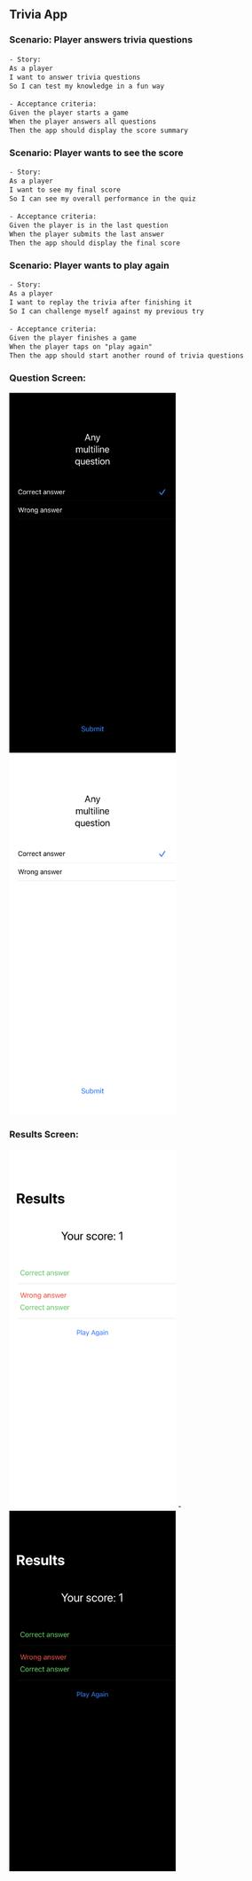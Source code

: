 ## Trivia App

### Scenario: Player answers trivia questions
```
- Story:
As a player
I want to answer trivia questions
So I can test my knowledge in a fun way

- Acceptance criteria:
Given the player starts a game
When the player answers all questions
Then the app should display the score summary
```

### Scenario: Player wants to see the score
```
- Story:
As a player
I want to see my final score
So I can see my overall performance in the quiz

- Acceptance criteria:
Given the player is in the last question
When the player submits the last answer
Then the app should display the final score
```

### Scenario: Player wants to play again
```
- Story:
As a player
I want to replay the trivia after finishing it
So I can challenge myself against my previous try

- Acceptance criteria:
Given the player finishes a game
When the player taps on "play again"
Then the app should start another round of trivia questions
```

### Question Screen:

<p>
  <img src="./TriviaApp/TriviaAppSnapshotTests/snapshots/ANSWER_SELECTED_light.png" width="300" />
  <img src="./TriviaApp/TriviaAppSnapshotTests/snapshots/ANSWER_SELECTED_dark.png" width="300" />
</p>

### Results Screen:

<p>
  <img src="./TriviaApp/TriviaAppSnapshotTests/snapshots/RESULTS_light.png" width="300" />
  -
  <img src="./TriviaApp/TriviaAppSnapshotTests/snapshots/RESULTS_dark.png" width="300" />
</p>